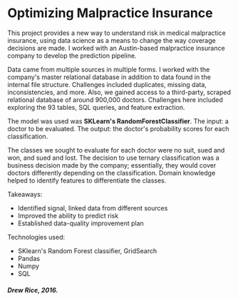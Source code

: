 # Optimizing Malpractice Insurance
This project provides a new way to understand risk in medical malpractice insurance, using data science as a means to change the way coverage decisions are made. I worked with an Austin-based malpractice insurance company to develop the prediction pipeline.

Data came from multiple sources in multiple forms. I worked with the company's master relational database in addition to data found in the internal file structure. Challenges included duplicates, missing data, inconsistencies, and more. Also, we gained access to a third-party, scraped relational database of around 900,000 doctors. Challenges here included exploring the 93 tables, SQL queries, and feature extraction.

The model was used was **SKLearn's RandomForestClassifier**. The input: a doctor to be evaluated. The output: the doctor's probability scores for each classification.

The classes we sought to evaluate for each doctor were no suit, sued and won, and sued and lost. The decision to use ternary classification was a business decision made by the company; essentially, they would cover doctors differently depending on the classification. Domain knowledge helped to identify features to differentiate the classes.

Takeaways:
- Identified signal, linked data from different sources
- Improved the ability to predict risk
- Established data-quality improvement plan

Technologies used:
- SKlearn's Random Forest classifier, GridSearch
- Pandas
- Numpy
- SQL

##### Drew Rice, 2016.
